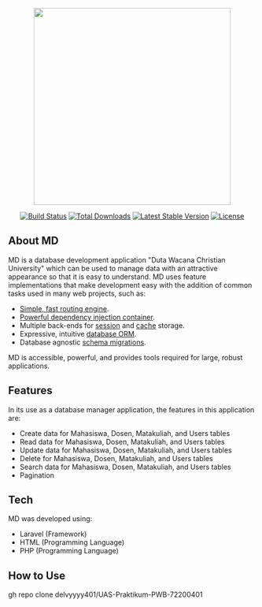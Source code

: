 <p align="center"><a href="https://laravel.com" target="_blank"><img src="" width="400"></a></p>

<p align="center">
<a href="https://travis-ci.org/laravel/framework"><img src="https://travis-ci.org/laravel/framework.svg" alt="Build Status"></a>
<a href="https://packagist.org/packages/laravel/framework"><img src="https://poser.pugx.org/laravel/framework/d/total.svg" alt="Total Downloads"></a>
<a href="https://packagist.org/packages/laravel/framework"><img src="https://poser.pugx.org/laravel/framework/v/stable.svg" alt="Latest Stable Version"></a>
<a href="https://packagist.org/packages/laravel/framework"><img src="https://poser.pugx.org/laravel/framework/license.svg" alt="License"></a>
</p>

## About MD

MD is a database development application "Duta Wacana Christian University" which can be used to manage data with an attractive appearance so that it is easy to understand. MD uses feature implementations that make development easy with the addition of common tasks used in many web projects, such as:
- [Simple, fast routing engine](https://laravel.com/docs/routing).
- [Powerful dependency injection container](https://laravel.com/docs/container).
- Multiple back-ends for [session](https://laravel.com/docs/session) and [cache](https://laravel.com/docs/cache) storage.
- Expressive, intuitive [database ORM](https://laravel.com/docs/eloquent).
- Database agnostic [schema migrations](https://laravel.com/docs/migrations).

MD is accessible, powerful, and provides tools required for large, robust applications.

## Features
In its use as a database manager application, the features in this application are:
- Create data for Mahasiswa, Dosen, Matakuliah, and Users tables
- Read data for Mahasiswa, Dosen, Matakuliah, and Users tables
- Update data for Mahasiswa, Dosen, Matakuliah, and Users tables
- Delete for Mahasiswa, Dosen, Matakuliah, and Users tables
- Search data for Mahasiswa, Dosen, Matakuliah, and Users tables
- Pagination 

## Tech
MD was developed using:
- Laravel (Framework)
- HTML (Programming Language)
- PHP (Programming Language)

## How to Use
gh repo clone delvyyyy401/UAS-Praktikum-PWB-72200401
